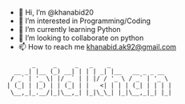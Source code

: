 - 👋 Hi, I’m @khanabid20
- 👀 I’m interested in Programming/Coding
- 🌱 I’m currently learning Python
- 💞️ I’m looking to collaborate on python
- 📫 How to reach me khanabid.ak92@gmail.com

```
       _     _     _   _    _                 
  __ _| |__ (_) __| | | | _| |__   __ _ _ __  
 / _` | '_ \| |/ _` | | |/ / '_ \ / _` | '_ \ 
| (_| | |_) | | (_| | |   <| | | | (_| | | | |
 \__,_|_.__/|_|\__,_| |_|\_\_| |_|\__,_|_| |_|
```


<!---
khanabid20/khanabid20 is a ✨ special ✨ repository because its `README.md` (this file) appears on your GitHub profile.
You can click the Preview link to take a look at your changes.
--->
